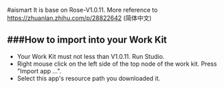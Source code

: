 #aismart
It is base on Rose-V1.0.11. More reference to https://zhuanlan.zhihu.com/p/28822642 (简体中文)

###How to import into your Work Kit
---
* Your Work Kit must not less than V1.0.11. Run Studio.
* Right mouse click on the left side of the top node of the work kit. Press "Import app ...".
* Select this app's resource path you downloaded it.
